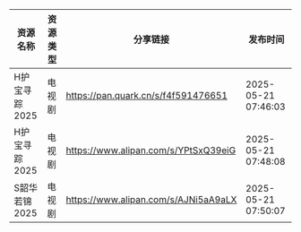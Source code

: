 | 资源名称      | 资源类型 | 分享链接                                 | 发布时间                |
| --------- | ---- | ------------------------------------ | ------------------- |
| H护宝寻踪2025 | 电视剧  | https://pan.quark.cn/s/f4f591476651  | 2025-05-21 07:46:03 |
| H护宝寻踪2025 | 电视剧  | https://www.alipan.com/s/YPtSxQ39eiG | 2025-05-21 07:48:08 |
| S韶华若锦2025 | 电视剧  | https://www.alipan.com/s/AJNi5aA9aLX | 2025-05-21 07:50:07 |
